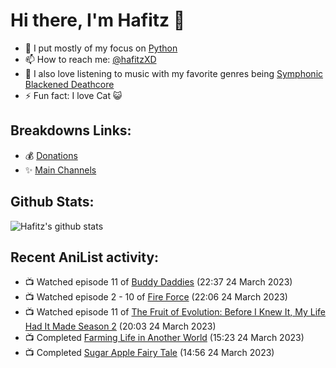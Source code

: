 # Hi there, I'm Hafitz 👋
- 🐍 I put mostly of my focus on [Python](https://python.org)
- 📫 How to reach me: [@hafitzXD](https://t.me/hafitzXD)
- 🎵 I also love listening to music with my favorite genres being [Symphonic Blackened Deathcore](https://youtu.be/qyYmS_iBcy4)
- ⚡ Fun fact: I love Cat 😺

## Breakdowns Links:
- 💰 [Donations](https://t.me/TheBreakdowns/2)
- ✨ [Main Channels](https://t.me/TheBreakdowns)

## Github Stats:
![Hafitz's github stats](https://github-readme-stats.vercel.app/api?username=breakdowns&show_icons=true&count_private=true&bg_color=00000000&text_color=777)

## Recent AniList activity:
<!-- ANILIST_ACTIVITY:start -->

-   📺 Watched episode 11 of [Buddy Daddies](https://anilist.co/anime/155907) (22:37 24 March 2023)
-   📺 Watched episode 2 - 10 of [Fire Force](https://anilist.co/anime/105310) (22:06 24 March 2023)
-   📺 Watched episode 11 of [The Fruit of Evolution: Before I Knew It, My Life Had It Made Season 2](https://anilist.co/anime/146954) (20:03 24 March 2023)
-   📺 Completed [Farming Life in Another World](https://anilist.co/anime/146850) (15:23 24 March 2023)
-   📺 Completed [Sugar Apple Fairy Tale](https://anilist.co/anime/139821) (14:56 24 March 2023)

<!-- ANILIST_ACTIVITY:end -->

